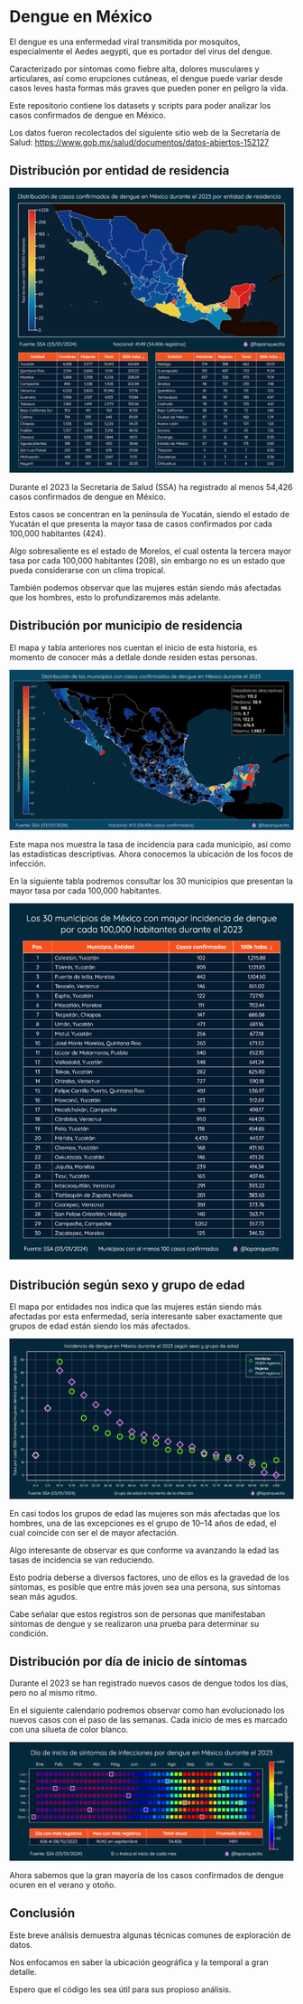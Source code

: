 # Dengue en México

El dengue es una enfermedad viral transmitida por mosquitos, especialmente el Aedes aegypti, que es portador del virus del dengue.

Caracterizado por síntomas como fiebre alta, dolores musculares y articulares, así como erupciones cutáneas, el dengue puede variar desde casos leves hasta formas más graves que pueden poner en peligro la vida.

Este repositorio contiene los datasets y scripts para poder analizar los casos confirmados de dengue en México.

Los datos fueron recolectados del siguiente sitio web de la Secretaría de Salud:
https://www.gob.mx/salud/documentos/datos-abiertos-152127

## Distribución por entidad de residencia

![Estatal](./imgs/estatal_2023.png)

Durante el 2023 la Secretaría de Salud (SSA) ha registrado al menos 54,426 casos confirmados de dengue en México.

Estos casos se concentran en la península de Yucatán, siendo el estado de Yucatán el que presenta la mayor tasa de casos confirmados por cada 100,000 habitantes (424).

Algo sobresaliente es el estado de Morelos, el cual ostenta la tercera mayor tasa por cada 100,000 habitantes (208), sin embargo no es un estado que pueda considerarse con un clima tropical.

También podemos observar que las mujeres están siendo más afectadas que los hombres, esto lo profundizaremos más adelante.

## Distribución por municipio de residencia

El mapa y tabla anteriores nos cuentan el inicio de esta historia, es momento de conocer más a detlale donde residen estas personas.

![Municipal](./imgs/municipal_2023.png)

Este mapa nos muestra la tasa de incidencia para cada municipio, así como las estadísticas descriptivas.
Ahora conocemos la ubicación de los focos de infección.

En la siguiente tabla podremos consultar los 30 municipios que presentan la mayor tasa por cada 100,000 habitantes.

![Tabla](./imgs/tabla_tasa.png)

## Distribución según sexo y grupo de edad

El mapa por entidades nos indica que las mujeres están siendo más afectadas por esta enfermedad, sería interesante saber exactamente que grupos de edad están siendo los más afectados.

![Edad y sexo](./imgs//edades_2023.png)

En casi todos los grupos de edad las mujeres son más afectadas que los hombres, una de las excepciones es el grupo de 10–14 años de edad, el cual coincide con ser el de mayor afectación.

Algo interesante de observar es que conforme va avanzando la edad las tasas de incidencia se van reduciendo.

Esto podría deberse a diversos factores, uno de ellos es la gravedad de los síntomas, es posible que entre más joven sea una persona, sus síntomas sean más agudos.

Cabe señalar que estos registros son de personas que manifestaban síntomas de dengue y se realizaron una prueba para determinar su condición.

## Distribución por día de inicio de síntomas

Durante el 2023 se han registrado nuevos casos de dengue todos los días, pero no al mismo ritmo.

En el siguiente calendario podremos observar como han evolucionado los nuevos casos con el paso de las semanas. Cada inicio de mes es marcado con una silueta de color blanco.

![calendario](./imgs/calendario_2023.png)

Ahora sabemos que la gran mayoría de los casos confirmados de dengue ocuren en el verano y otoño.

## Conclusión

Este breve análisis demuestra algunas técnicas comunes de exploración de datos.

Nos enfocamos en saber la ubicación geográfica y la temporal a gran detalle.

Espero que el código les sea útil para sus propioso análisis.
